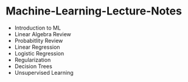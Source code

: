 # Machine-Learning-Lecture-Notes

- Introduction to ML
- Linear Algebra Review
- Probabitlity Review
- Linear Regression
- Logistic Regression
- Regularization
- Decision Trees
- Unsupervised Learning
